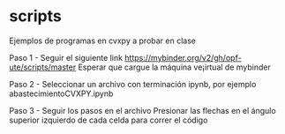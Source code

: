 # scripts
Ejemplos de programas en cvxpy a probar en clase

Paso 1 - Seguir el siguiente link
https://mybinder.org/v2/gh/opf-ute/scripts/master
Esperar que cargue la máquina ve¡irtual de mybinder

Paso 2 - Seleccionar un archivo con terminación ipynb, por ejemplo 
abastecimientoCVXPY.ipynb

Paso 3 - Seguir los pasos en el archivo 
Presionar las flechas en el ángulo superior izquierdo de cada celda para correr el código
